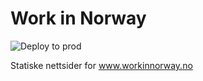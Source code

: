 # Work in Norway

![Deploy to prod](https://github.com/navikt/work-in-norway-legacy/workflows/Build%20and%20deploy%20from%20master/badge.svg) <br>

Statiske nettsider for www.workinnorway.no